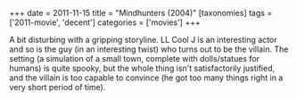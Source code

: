+++
date = 2011-11-15
title = "Mindhunters (2004)"
[taxonomies]
tags = ['2011-movie', 'decent']
categories = ['movies']
+++

A bit disturbing with a gripping storyline. LL Cool J is an interesting
actor and so is the guy (in an interesting twist) who turns out to be
the villain. The setting (a simulation of a small town, complete with
dolls/statues for humans) is quite spooky, but the whole thing isn't
satisfactorily justified, and the villain is too capable to convince (he
got too many things right in a very short period of time).
